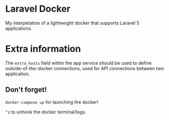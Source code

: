 # Laravel Docker
My interpetation of a _lightweight_ docker that supports Laravel 5 applications.

# Extra information
The `extra_hosts` field within the app service should be used to define outside-of-the-docker connections, used for API connections between two application.

## Don't forget!
`docker-compose up` for launching the docker!

`^z` to unhook the docker terminal/logs.
